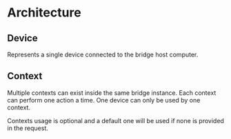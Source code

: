 # Architecture

## Device

Represents a single device connected to the bridge host computer.

## Context

Multiple contexts can exist inside the same bridge instance. Each context can perform one action a time. One device can only be used by one context.

Contexts usage is optional and a default one will be used if none is provided in the request.

